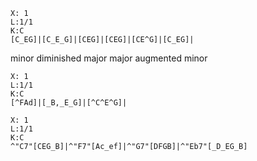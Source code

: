 ```music-abc
X: 1
L:1/1
K:C
[C_EG]|[C_E_G]|[CEG]|[CEG]|[CE^G]|[C_EG]|
```

minor
diminished
major
major
augmented
minor

```music-abc
X: 1
L:1/1
K:C
[^FAd]|[_B,_E_G]|[^C^E^G]|
```
```music-abc
X: 1
L:1/1
K:C
^"C7"[CEG_B]|^"F7"[Ac_ef]|^"G7"[DFGB]|^"Eb7"[_D_EG_B]
```